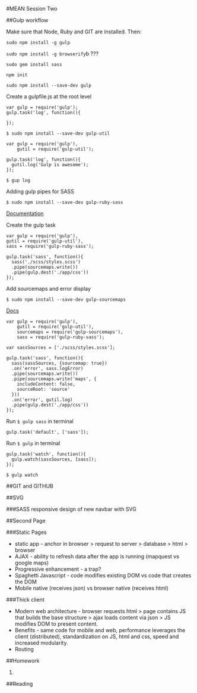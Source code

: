 #MEAN Session Two

##Gulp workflow

Make sure that Node, Ruby and GIT are installed. Then:

`sudo npm install -g gulp`

`sudo npm install -g browserify`b ???

`sudo gem install sass`

`npm init`

`sudo npm install --save-dev gulp`

Create a gulpfile.js at the root level

```
var gulp = require('gulp');
gulp.task('log', function(){
  
});

```
`$ sudo npm install --save-dev gulp-util`

```
var gulp = require('gulp'),
    gutil = require('gulp-util');

gulp.task('log', function(){
  gutil.log('Gulp is awesome');
});

```
`$ gup log`

Adding gulp pipes for SASS

`$ sudo npm install --save-dev gulp-ruby-sass`

[Documentation](https://github.com/sindresorhus/gulp-ruby-sass)


Create the gulp task

```
var gulp = require('gulp'),
gutil = require('gulp-util'),
sass = require('gulp-ruby-sass');

gulp.task('sass', function(){
  sass('./scss/styles.scss')
  .pipe(sourcemaps.write())
  .pipe(gulp.dest('./app/css'))
});

```
Add sourcemaps and error display

`$ sudo npm install --save-dev gulp-sourcemaps`

[Docs](https://github.com/floridoo/gulp-sourcemaps)

```
var gulp = require('gulp'),
    gutil = require('gulp-util'),
    sourcemaps = require('gulp-sourcemaps'),
    sass = require('gulp-ruby-sass');

var sassSources = ['./scss/styles.scss'];

gulp.task('sass', function(){
  sass(sassSources, {sourcemap: true})
  .on('error', sass.logError)
  .pipe(sourcemaps.write())
  .pipe(sourcemaps.write('maps', {
    includeContent: false,
    sourceRoot: 'source'
  }))
  .on('error', gutil.log)
  .pipe(gulp.dest('./app/css'))
});

```

Run `$ gulp sass` in terminal

```
gulp.task('default', ['sass']);
```

Run `$ gulp` in terminal

```
gulp.task('watch', function(){
  gulp.watch(sassSources, [sass]);
});
```

`$ gulp watch`

  
##GIT and GITHUB

##SVG

###SASS responsive design of new navbar with SVG


##Second Page

###Static Pages
* static app - anchor in browser > request to server > database > html > browser
* AJAX - ability to refresh data after the app is running (mapquest vs google maps)
* Progressive enhancement - a trap?
* Spaghetti Javascript - code modifies existing DOM vs code that creates the DOM
* Mobile native (receives json) vs browser native (receives html)

###Thick client
* Modern web architecture - browser requests html > page contains JS that builds the base structure > ajax loads content via json > JS modifies DOM to present content.
* Benefits - same code for mobile and web, performance leverages the client (distributed), standardization on JS, html and css, speed and increased modularity.
* Routing

##Homework

1. 

##Reading





